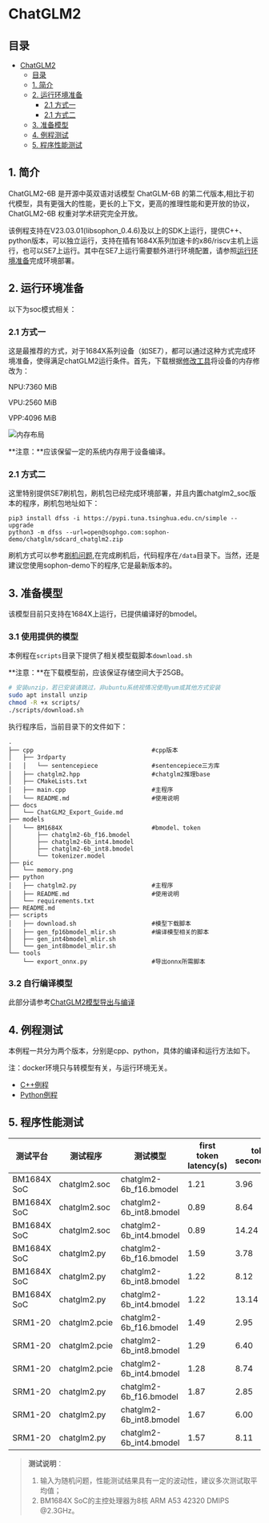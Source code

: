 # ChatGLM2

## 目录
- [ChatGLM2](#chatglm2)
  - [目录](#目录)
  - [1. 简介](#1-简介)
  - [2. 运行环境准备](#2-运行环境准备)
    - [2.1 方式一](#21-方式一)
    - [2.1 方式二](#21-方式二)
  - [3. 准备模型](#3-准备模型)
  - [4. 例程测试](#4-例程测试)
  - [5. 程序性能测试](#5-程序性能测试)

## 1. 简介
ChatGLM2-6B 是开源中英双语对话模型 ChatGLM-6B 的第二代版本,相比于初代模型，具有更强大的性能，更长的上下文，更高的推理性能和更开放的协议，ChatGLM2-6B 权重对学术研究完全开放。

该例程支持在V23.03.01(libsophon_0.4.6)及以上的SDK上运行，提供C++、python版本，可以独立运行，支持在插有1684X系列加速卡的x86/riscv主机上运行，也可以SE7上运行。其中在SE7上运行需要额外进行环境配置，请参照[运行环境准备](#2-运行环境准备)完成环境部署。

## 2. 运行环境准备
以下为soc模式相关：
### 2.1 方式一
这是最推荐的方式，对于1684X系列设备（如SE7），都可以通过这种方式完成环境准备，使得满足chatGLM2运行条件。首先，下载根据[修改工具](https://doc.sophgo.com/sdk-docs/v23.07.01/docs_latest_release/docs/SophonSDK_doc/zh/html/appendix/2_mem_edit_tools.html)将设备的内存修改为：

NPU:7360 MiB

VPU:2560 MiB 

VPP:4096 MiB

![内存布局](./pic/memory.png)

**注意：**应该保留一定的系统内存用于设备编译。

### 2.1 方式二
这里特别提供SE7刷机包，刷机包已经完成环境部署，并且内置chatglm2_soc版本的程序，刷机包地址如下：
```
pip3 install dfss -i https://pypi.tuna.tsinghua.edu.cn/simple --upgrade
python3 -m dfss --url=open@sophgo.com:sophon-demo/chatglm/sdcard_chatglm2.zip
```
刷机方式可以参考[刷机问题](https://doc.sophgo.com/docs/3.0.0/docs_latest_release/faq/html/devices/SOC/soc_firmware_update.html?highlight=%E5%88%B7%E6%9C%BA),在完成刷机后，代码程序在`/data`目录下。当然，还是建议您使用sophon-demo下的程序,它是最新版本的。

## 3. 准备模型
该模型目前只支持在1684X上运行，已提供编译好的bmodel。
### 3.1 使用提供的模型

​本例程在`scripts`目录下提供了相关模型载脚本`download.sh`

**注意：**在下载模型前，应该保证存储空间大于25GB。

```bash
# 安装unzip，若已安装请跳过，非ubuntu系统视情况使用yum或其他方式安装
sudo apt install unzip
chmod -R +x scripts/
./scripts/download.sh
```

执行程序后，当前目录下的文件如下：

```
.
├── cpp                                 #cpp版本
│   ├── 3rdparty
│   │   └── sentencepiece               #sentencepiece三方库
│   ├── chatglm2.hpp                    #chatglm2推理base
│   ├── CMakeLists.txt
│   ├── main.cpp                        #主程序
│   └── README.md                       #使用说明
├── docs
│   └── ChatGLM2_Export_Guide.md
├── models
│   └── BM1684X                         #bmodel、token
│       ├── chatglm2-6b_f16.bmodel
│       ├── chatglm2-6b_int4.bmodel
│       ├── chatglm2-6b_int8.bmodel
│       └── tokenizer.model
├── pic
│   └── memory.png
├── python
│   ├── chatglm2.py                     #主程序
│   ├── README.md                       #使用说明
│   └── requirements.txt                
├── README.md
├── scripts
│   ├── download.sh                     #模型下载脚本 
│   ├── gen_fp16bmodel_mlir.sh          #编译模型相关的脚本
│   ├── gen_int4bmodel_mlir.sh
│   └── gen_int8bmodel_mlir.sh
└── tools
    └── export_onnx.py                  #导出onnx所需脚本
```



### 3.2 自行编译模型

此部分请参考[ChatGLM2模型导出与编译](./docs/ChatGLM2_Export_Guide.md)

## 4. 例程测试

本例程一共分为两个版本，分别是cpp、python，具体的编译和运行方法如下。

注：docker环境只与转模型有关，与运行环境无关。

- [C++例程](./cpp/README.md)
- [Python例程](./python/README.md)

## 5. 程序性能测试

|    测试平台   |     测试程序       |           测试模型             |first token latency(s)|token per second(tokens/s)| 
| -----------  | ---------------- | ---------------------------   | --------------------- | ----------------------- | 
| BM1684X SoC  | chatglm2.soc    | chatglm2-6b_f16.bmodel         | 1.21                  | 3.96                    | 
| BM1684X SoC  | chatglm2.soc    | chatglm2-6b_int8.bmodel        | 0.89                  | 8.64                    | 
| BM1684X SoC  | chatglm2.soc    | chatglm2-6b_int4.bmodel        | 0.89                  | 14.24                   | 
| BM1684X SoC  | chatglm2.py     | chatglm2-6b_f16.bmodel         | 1.59                  | 3.78                    | 
| BM1684X SoC  | chatglm2.py     | chatglm2-6b_int8.bmodel        | 1.22                  | 8.12                    | 
| BM1684X SoC  | chatglm2.py     | chatglm2-6b_int4.bmodel        | 1.22                  | 13.14                   |
|   SRM1-20    | chatglm2.pcie   | chatglm2-6b_f16.bmodel         | 1.49                  | 2.95                    | 
|   SRM1-20    | chatglm2.pcie   | chatglm2-6b_int8.bmodel        | 1.29                  | 6.40                    | 
|   SRM1-20    | chatglm2.pcie   | chatglm2-6b_int4.bmodel        | 1.28                  | 8.74                    | 
|   SRM1-20    | chatglm2.py     | chatglm2-6b_f16.bmodel         | 1.87                  | 2.85                    | 
|   SRM1-20    | chatglm2.py     | chatglm2-6b_int8.bmodel        | 1.67                  | 6.00                    | 
|   SRM1-20    | chatglm2.py     | chatglm2-6b_int4.bmodel        | 1.57                  | 8.11                    |  

> **测试说明**：  
> 1. 输入为随机问题，性能测试结果具有一定的波动性，建议多次测试取平均值；
> 2. BM1684X SoC的主控处理器为8核 ARM A53 42320 DMIPS @2.3GHz。
